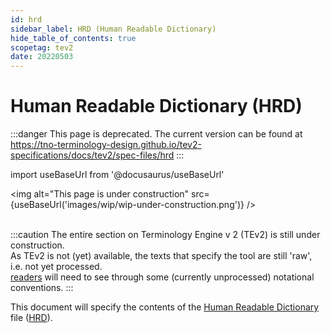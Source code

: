 ```yaml
---
id: hrd
sidebar_label: HRD (Human Readable Dictionary)
hide_table_of_contents: true
scopetag: tev2
date: 20220503
---
```


# Human Readable Dictionary (HRD)

:::danger This page is deprecated.
The current version can be found at https://tno-terminology-design.github.io/tev2-specifications/docs/tev2/spec-files/hrd
:::

import useBaseUrl from '@docusaurus/useBaseUrl'

<img
  alt="This page is under construction"
  src={useBaseUrl('images/wip/wip-under-construction.png')}
/><br/><br/>

:::caution
The entire section on Terminology Engine v 2 (TEv2) is still under construction.<br/>
As TEv2 is not (yet) available, the texts that specify the tool are still 'raw', i.e. not yet processed.<br/>[readers](@) will need to see through some (currently unprocessed) notational conventions.
:::

This document will specify the contents of the [Human Readable Dictionary](hrd@) file ([HRD](@)).
